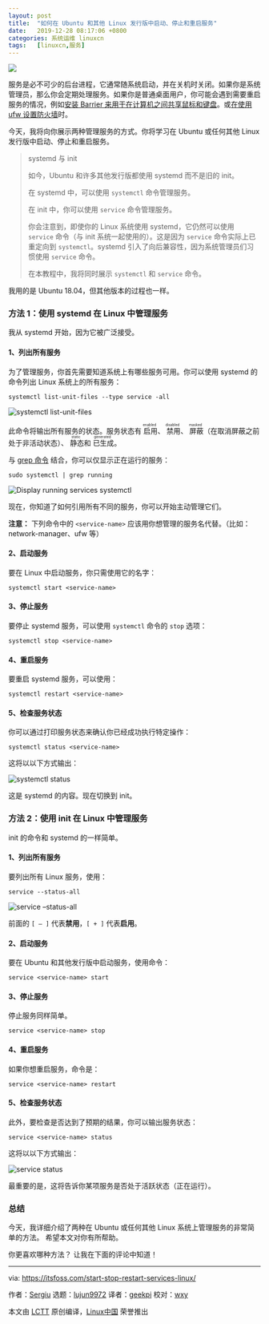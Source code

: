```yaml
---
layout: post
title:	"如何在 Ubuntu 和其他 Linux 发行版中启动、停止和重启服务"
date:	2019-12-28 08:17:06 +0800 
categories:	系统运维 linuxcn 
tags:	[linuxcn,服务]
---
```



![](/Asserts/Images//attachment/album/201912/28/081645vee5lkult55kituu.jpg)


服务是必不可少的后台进程，它通常随系统启动，并在关机时关闭。如果你是系统管理员，那么你会定期处理服务。如果你是普通桌面用户，你可能会遇到需要重启服务的情况，例如[安装 Barrier 来用于在计算机之间共享鼠标和键盘](https://itsfoss.com/keyboard-mouse-sharing-between-computers/)。或[在使用 ufw 设置防火墙](https://itsfoss.com/set-up-firewall-gufw/)时。


今天，我将向你展示两种管理服务的方式。你将学习在 Ubuntu 或任何其他 Linux 发行版中启动、停止和重启服务。



> 
> systemd 与 init
> 
> 
> 如今，Ubuntu 和许多其他发行版都使用 systemd 而不是旧的 init。
> 
> 
> 在 systemd 中，可以使用 `systemctl` 命令管理服务。
> 
> 
> 在 init 中，你可以使用 `service` 命令管理服务。
> 
> 
> 你会注意到，即使你的 Linux 系统使用 systemd，它仍然可以使用 `service` 命令（与 init 系统一起使用的）。这是因为 `service` 命令实际上已重定向到 `systemctl`。systemd 引入了向后兼容性，因为系统管理员们习惯使用 `service` 命令。
> 
> 
> 在本教程中，我将同时展示 `systemctl` 和 `service` 命令。
> 
> 
> 


我用的是 Ubuntu 18.04，但其他版本的过程也一样。


### 方法 1：使用 systemd 在 Linux 中管理服务


我从 systemd 开始，因为它被广泛接受。


#### 1、列出所有服务


为了管理服务，你首先需要知道系统上有哪些服务可用。你可以使用 systemd 的命令列出 Linux 系统上的所有服务：



```
systemctl list-unit-files --type service -all
```

![systemctl list-unit-files](/Asserts/Images//attachment/album/201912/28/081710jtozi0gb00j9cxob.png)


此命令将输出所有服务的状态。服务状态有<ruby> 启用 <rt>  enabled </rt></ruby>、<ruby> 禁用 <rt>  disabled </rt></ruby>、<ruby> 屏蔽 <rt>  masked </rt></ruby>（在取消屏蔽之前处于非活动状态）、<ruby> 静态 <rt>  static </rt></ruby>和<ruby> 已生成 <rt>  generated </rt></ruby>。


与 [grep 命令](https://linuxhandbook.com/grep-command-examples/) 结合，你可以仅显示正在运行的服务：



```
sudo systemctl | grep running
```

![Display running services systemctl](/Asserts/Images//attachment/album/201912/28/081711eoog3bt2z333348o.jpg)


现在，你知道了如何引用所有不同的服务，你可以开始主动管理它们。


**注意：** 下列命令中的 `<service-name>` 应该用你想管理的服务名代替。（比如：network-manager、ufw 等）


#### 2、启动服务


要在 Linux 中启动服务，你只需使用它的名字：



```
systemctl start <service-name>
```

#### 3、停止服务


要停止 systemd 服务，可以使用 `systemctl` 命令的 `stop` 选项：



```
systemctl stop <service-name>
```

#### 4、重启服务


要重启 systemd 服务，可以使用：



```
systemctl restart <service-name>
```

#### 5、检查服务状态


你可以通过打印服务状态来确认你已经成功执行特定操作：



```
systemctl status <service-name>
```

这将以以下方式输出：


![systemctl status](/Asserts/Images//attachment/album/201912/28/081715rgx1maxpramgox4g.jpg)


这是 systemd 的内容。现在切换到 init。


### 方法 2：使用 init 在 Linux 中管理服务


init 的命令和 systemd 的一样简单。


#### 1、列出所有服务


要列出所有 Linux 服务，使用：



```
service --status-all
```

![service –status-all](/Asserts/Images//attachment/album/201912/28/081716p629oqhw59isg629.png)


前面的 `[ – ]` 代表**禁用**，`[ + ]` 代表**启用**。


#### 2、启动服务


要在 Ubuntu 和其他发行版中启动服务，使用命令：



```
service <service-name> start
```

#### 3、停止服务


停止服务同样简单。



```
service <service-name> stop
```

#### 4、重启服务


如果你想重启服务，命令是：



```
service <service-name> restart
```

#### 5、检查服务状态


此外，要检查是否达到了预期的结果，你可以输出服务状态：



```
service <service-name> status
```

这将以以下方式输出：


![service status](/Asserts/Images//attachment/album/201912/28/081717w0j0v0rdbvby0hgy.jpg)


最重要的是，这将告诉你某项服务是否处于活跃状态（正在运行）。


### 总结


今天，我详细介绍了两种在 Ubuntu 或任何其他 Linux 系统上管理服务的非常简单的方法。 希望本文对你有所帮助。


你更喜欢哪种方法？ 让我在下面的评论中知道！




---


via: <https://itsfoss.com/start-stop-restart-services-linux/>


作者：[Sergiu](https://itsfoss.com/author/sergiu/) 选题：[lujun9972](https://github.com/lujun9972) 译者：[geekpi](https://github.com/geekpi) 校对：[wxy](https://github.com/wxy)


本文由 [LCTT](https://github.com/LCTT/TranslateProject) 原创编译，[Linux中国](https://linux.cn/) 荣誉推出
